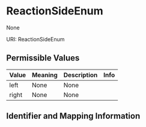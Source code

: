 # ReactionSideEnum

None

URI: ReactionSideEnum

## Permissible Values

| Value | Meaning | Description | Info |
| --- | --- | --- | --- |
| left | None | None | |
| right | None | None | |


## Identifier and Mapping Information






